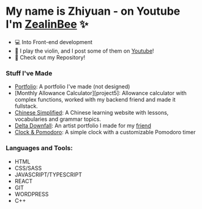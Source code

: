 # My name is Zhiyuan - on Youtube I'm [ZealinBee][website] ✨

- 💻 Into Front-end development
- 🎻 I play the violin, and I post some of them on [Youtube][website]!
- 🧮 Check out my Repository!

### Stuff I've Made

- [Portfolio][project1]: A portfolio I've made (not designed)
- [Monthly Allowance Calculator][project5]: Allowance calculator with complex functions, worked with my backend friend and made it fullstack.
- [Chinese Simplified][project2]: A Chinese learning website with lessons, vocabularies and grammar topics.
- [Delta Downfall][project3]: An artist portfolio I made for my [friend][delta]
- [Clock & Pomodoro][project4]: A simple clock with a customizable Pomodoro timer

### Languages and Tools:

- HTML
- CSS/SASS
- JAVASCRIPT/TYPESCRIPT
- REACT
- GIT
- WORDPRESS
- C++

<br />
<br />

[website]: https://youtube.com/zealinbee
[project1]: https://zealinbee.github.io/portfolio-v1/
[project2]: https://chinesesimplified.netlify.app
[project3]: https://downfall.netlify.app/
[project4]: https://z1clock.netlify.app/
[delta]: https://twitter.com/delta_downfall_
